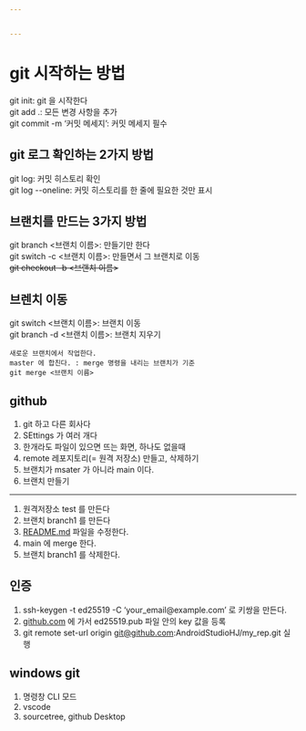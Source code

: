```yaml
---


---
```


<h1 id="git-시작하는-방법">git 시작하는 방법</h1>
<p>git init: git 을 시작한다<br>
git add .: 모든 변경 사항을 추가<br>
git commit -m ‘커밋 메세지’: 커밋 메세지 필수</p>
<h2 id="git-로그-확인하는-2가지-방법">git 로그 확인하는 2가지 방법</h2>
<p>git log: 커밋 히스토리 확인<br>
git log --oneline: 커밋 히스토리를 한 줄에 필요한 것만 표시</p>
<h2 id="브랜치를-만드는-3가지-방법">브랜치를 만드는 3가지 방법</h2>
<p>git branch &lt;브랜치 이름&gt;: 만들기만 한다<br>
git switch -c &lt;브랜치 이름&gt;: 만들면서 그 브랜치로 이동<br>
<s>git checkout -b &lt;브랜치 이름&gt;</s></p>
<h2 id="브렌치-이동">브렌치 이동</h2>
<p>git switch &lt;브랜치 이름&gt;: 브랜치 이동<br>
git branch -d &lt;브랜치 이름&gt;: 브랜치 지우기</p>
<pre><code>새로운 브랜치에서 작업한다.
master 에 합친다. : merge 명령을 내리는 브랜치가 기준
git merge &lt;브랜치 이름&gt;
</code></pre>
<h2 id="github">github</h2>
<ol>
<li>git 하고 다른 회사다</li>
<li>SEttings 가 여러 개다</li>
<li>한개라도 파일이 있으면 뜨는 화면, 하나도 없을때</li>
<li>remote 레포지토리(= 원격 저장소) 만들고, 삭제하기</li>
<li>브랜치가 msater 가 아니라 main 이다.</li>
<li>브랜치 만들기</li>
</ol>
<hr>
<ol>
<li>원격저장소 test 를 만든다</li>
<li>브랜치 branch1 를 만든다</li>
<li><a href="http://README.md">README.md</a> 파일을 수정한다.</li>
<li>main 에 merge 한다.</li>
<li>브랜치 branch1 를 삭제한다.</li>
</ol>
<h2 id="인증">인증</h2>
<ol>
<li>ssh-keygen -t ed25519 -C ‘your_email@example.com’ 로 키쌍을 만든다.</li>
<li><a href="http://github.com">github.com</a> 에 가서 ed25519.pub 파일 안의 key 값을 등록</li>
<li>git remote set-url origin <a href="mailto:git@github.com">git@github.com</a>:AndroidStudioHJ/my_rep.git 실행</li>
</ol>
<h2 id="windows-git">windows git</h2>
<ol>
<li>명령창 CLI 모드</li>
<li>vscode</li>
<li>sourcetree, github Desktop</li>
</ol>

